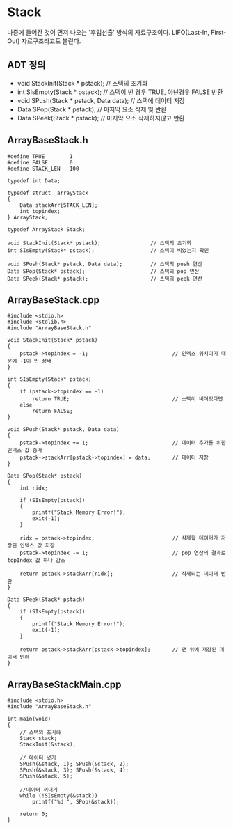 # Stack
나중에 들어간 것이 먼저 나오는 '후입선출' 방식의 자료구조이다. 
LIFO(Last-In, First-Out) 자료구조라고도 불린다.

## ADT 정의
* void StackInit(Stack * pstack);                // 스택의 초기화
* int SIsEmpty(Stack * pstack);                  // 스택이 빈 경우 TRUE, 아닌경우 FALSE 반환
* void SPush(Stack * pstack, Data data);         // 스택에 데이터 저장
* Data SPop(Stack * pstack);                     // 마지막 요소 삭제 및 반환
* Data SPeek(Stack * pstack);                    // 마지막 요소 삭제하지않고 반환

## ArrayBaseStack.h
```
#define TRUE        1
#define FALSE       0
#define STACK_LEN   100

typedef int Data;

typedef struct _arrayStack
{
	Data stackArr[STACK_LEN];
	int topindex;
} ArrayStack;

typedef ArrayStack Stack;

void StackInit(Stack* pstack);                // 스택의 초기화
int SIsEmpty(Stack* pstack);                  // 스택이 비었는지 확인

void SPush(Stack* pstack, Data data);         // 스택의 push 연산
Data SPop(Stack* pstack);                     // 스택의 pop 연산
Data SPeek(Stack* pstack);                    // 스택의 peek 연산

```

## ArrayBaseStack.cpp
```
#include <stdio.h>
#include <stdlib.h>
#include "ArrayBaseStack.h"

void StackInit(Stack* pstack)
{
	pstack->topindex = -1;                           // 인덱스 위치이기 때문에 -1이 빈 상태
}

int SIsEmpty(Stack* pstack)
{
	if (pstack->topindex == -1)
		return TRUE;                                 // 스택이 비어있다면
	else
		return FALSE;
}

void SPush(Stack* pstack, Data data)
{
	pstack->topindex += 1;                           // 데이터 추가를 위한 인덱스 값 증가
	pstack->stackArr[pstack->topindex] = data;       // 데이터 저장
}

Data SPop(Stack* pstack)
{
	int ridx;

	if (SIsEmpty(pstack))
	{
		printf("Stack Memory Error!");
		exit(-1);
	}

	ridx = pstack->topindex;                         // 삭제할 데이터가 저장된 인덱스 값 저장
	pstack->topindex -= 1;                           // pop 연산의 결과로 topIndex 값 하나 감소

	return pstack->stackArr[ridx];                   // 삭제되는 데이터 반환
}

Data SPeek(Stack* pstack)
{
	if (SIsEmpty(pstack))
	{
		printf("Stack Memory Error!");
		exit(-1);
	}

	return pstack->stackArr[pstack->topindex];       // 맨 위에 저장된 데이터 반환
}
```

## ArrayBaseStackMain.cpp
```
#include <stdio.h>
#include "ArrayBaseStack.h"

int main(void)
{
	// 스택의 초기화
	Stack stack;
	StackInit(&stack);

	// 데이터 넣기
	SPush(&stack, 1); SPush(&stack, 2);
	SPush(&stack, 3); SPush(&stack, 4);
	SPush(&stack, 5);

	//데이터 꺼내기
	while (!SIsEmpty(&stack))
		printf("%d ", SPop(&stack));

	return 0;
}
```
